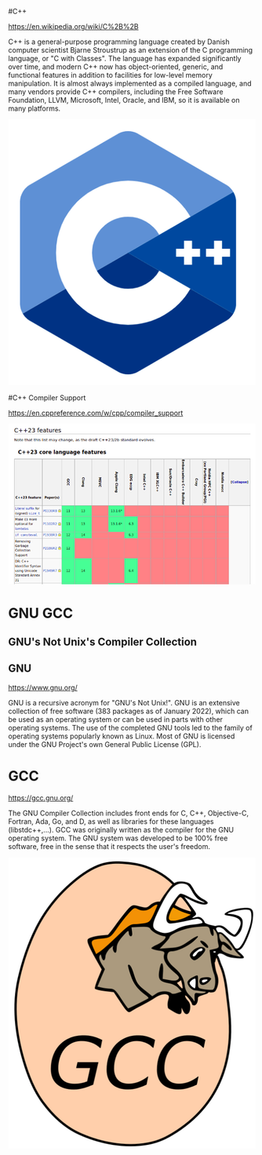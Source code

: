 #C++

https://en.wikipedia.org/wiki/C%2B%2B

C++ is a general-purpose programming language created by Danish computer scientist Bjarne Stroustrup as an extension of the C programming language, or "C with Classes". The language has expanded significantly over time, and modern C++ now has object-oriented, generic, and functional features in addition to facilities for low-level memory manipulation. It is almost always implemented as a compiled language, and many vendors provide C++ compilers, including the Free Software Foundation, LLVM, Microsoft, Intel, Oracle, and IBM, so it is available on many platforms.

![CPP](cpp.png)

#C++ Compiler Support

https://en.cppreference.com/w/cpp/compiler_support

![Compiler Support](compiler-support.png)

# GNU GCC

## GNU's Not Unix's Compiler Collection

## GNU

https://www.gnu.org/

GNU is a recursive acronym for "GNU's Not Unix!". GNU is an extensive collection of free software (383 packages as of January 2022), which can be used as an operating system or can be used in parts with other operating systems. The use of the completed GNU tools led to the family of operating systems popularly known as Linux. Most of GNU is licensed under the GNU Project's own General Public License (GPL).

# GCC

https://gcc.gnu.org/

The GNU Compiler Collection includes front ends for C, C++, Objective-C, Fortran, Ada, Go, and D, as well as libraries for these languages (libstdc++,...). GCC was originally written as the compiler for the GNU operating system. The GNU system was developed to be 100% free software, free in the sense that it respects the user's freedom.

![GCC](gcc.png)